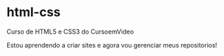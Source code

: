 # html-css
 Curso de HTML5 e CSS3 do CursoemVideo

Estou aprendendo a criar sites e  agora vou gerenciar meus repositorios!